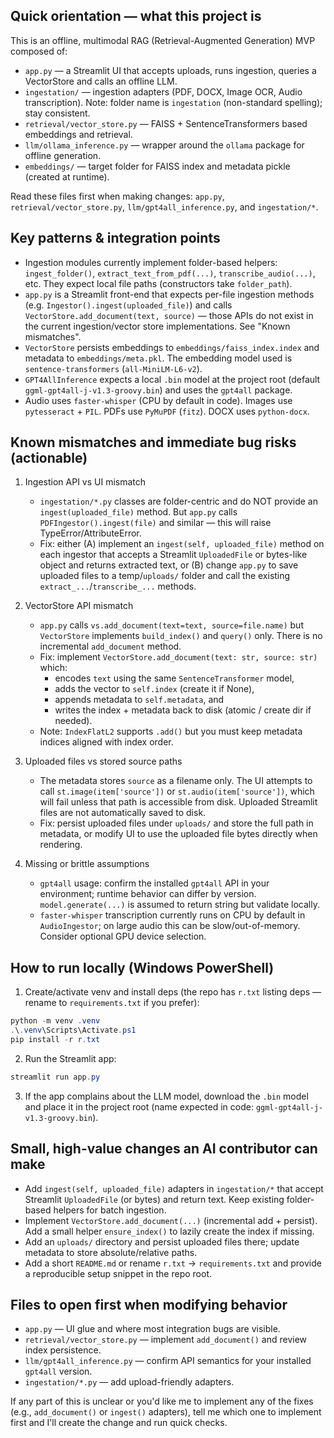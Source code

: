 ## Quick orientation — what this project is

This is an offline, multimodal RAG (Retrieval-Augmented Generation) MVP composed of:

- `app.py` — a Streamlit UI that accepts uploads, runs ingestion, queries a VectorStore and calls an offline LLM.
- `ingestation/` — ingestion adapters (PDF, DOCX, Image OCR, Audio transcription). Note: folder name is `ingestation` (non-standard spelling); stay consistent.
- `retrieval/vector_store.py` — FAISS + SentenceTransformers based embeddings and retrieval.
- `llm/ollama_inference.py` — wrapper around the `ollama` package for offline generation.
- `embeddings/` — target folder for FAISS index and metadata pickle (created at runtime).

Read these files first when making changes: `app.py`, `retrieval/vector_store.py`, `llm/gpt4all_inference.py`, and `ingestation/*`.

## Key patterns & integration points

- Ingestion modules currently implement folder-based helpers: `ingest_folder()`, `extract_text_from_pdf(...)`, `transcribe_audio(...)`, etc. They expect local file paths (constructors take `folder_path`).
- `app.py` is a Streamlit front-end that expects per-file ingestion methods (e.g. `Ingestor().ingest(uploaded_file)`) and calls `VectorStore.add_document(text, source)` — those APIs do not exist in the current ingestion/vector store implementations. See "Known mismatches".
- `VectorStore` persists embeddings to `embeddings/faiss_index.index` and metadata to `embeddings/meta.pkl`. The embedding model used is `sentence-transformers` (`all-MiniLM-L6-v2`).
- `GPT4AllInference` expects a local `.bin` model at the project root (default `ggml-gpt4all-j-v1.3-groovy.bin`) and uses the `gpt4all` package.
- Audio uses `faster-whisper` (CPU by default in code). Images use `pytesseract` + `PIL`. PDFs use `PyMuPDF` (`fitz`). DOCX uses `python-docx`.

## Known mismatches and immediate bug risks (actionable)

1. Ingestion API vs UI mismatch

   - `ingestation/*.py` classes are folder-centric and do NOT provide an `ingest(uploaded_file)` method. But `app.py` calls `PDFIngestor().ingest(file)` and similar — this will raise TypeError/AttributeError.
   - Fix: either (A) implement an `ingest(self, uploaded_file)` method on each ingestor that accepts a Streamlit `UploadedFile` or bytes-like object and returns extracted text, or (B) change `app.py` to save uploaded files to a temp/`uploads/` folder and call the existing `extract_...`/`transcribe_...` methods.

2. VectorStore API mismatch

   - `app.py` calls `vs.add_document(text=text, source=file.name)` but `VectorStore` implements `build_index()` and `query()` only. There is no incremental `add_document` method.
   - Fix: implement `VectorStore.add_document(text: str, source: str)` which:
     - encodes `text` using the same `SentenceTransformer` model,
     - adds the vector to `self.index` (create it if None),
     - appends metadata to `self.metadata`, and
     - writes the index + metadata back to disk (atomic / create dir if needed).
   - Note: `IndexFlatL2` supports `.add()` but you must keep metadata indices aligned with index order.

3. Uploaded files vs stored source paths

   - The metadata stores `source` as a filename only. The UI attempts to call `st.image(item['source'])` or `st.audio(item['source'])`, which will fail unless that path is accessible from disk. Uploaded Streamlit files are not automatically saved to disk.
   - Fix: persist uploaded files under `uploads/` and store the full path in metadata, or modify UI to use the uploaded file bytes directly when rendering.

4. Missing or brittle assumptions
   - `gpt4all` usage: confirm the installed `gpt4all` API in your environment; runtime behavior can differ by version. `model.generate(...)` is assumed to return string but validate locally.
   - `faster-whisper` transcription currently runs on CPU by default in `AudioIngestor`; on large audio this can be slow/out-of-memory. Consider optional GPU device selection.

## How to run locally (Windows PowerShell)

1. Create/activate venv and install deps (the repo has `r.txt` listing deps — rename to `requirements.txt` if you prefer):

```powershell
python -m venv .venv
.\.venv\Scripts\Activate.ps1
pip install -r r.txt
```

2. Run the Streamlit app:

```powershell
streamlit run app.py
```

3. If the app complains about the LLM model, download the `.bin` model and place it in the project root (name expected in code: `ggml-gpt4all-j-v1.3-groovy.bin`).

## Small, high-value changes an AI contributor can make

- Add `ingest(self, uploaded_file)` adapters in `ingestation/*` that accept Streamlit `UploadedFile` (or bytes) and return text. Keep existing folder-based helpers for batch ingestion.
- Implement `VectorStore.add_document(...)` (incremental add + persist). Add a small helper `ensure_index()` to lazily create the index if missing.
- Add an `uploads/` directory and persist uploaded files there; update metadata to store absolute/relative paths.
- Add a short `README.md` or rename `r.txt` -> `requirements.txt` and provide a reproducible setup snippet in the repo root.

## Files to open first when modifying behavior

- `app.py` — UI glue and where most integration bugs are visible.
- `retrieval/vector_store.py` — implement `add_document()` and review index persistence.
- `llm/gpt4all_inference.py` — confirm API semantics for your installed `gpt4all` version.
- `ingestation/*.py` — add upload-friendly adapters.

If any part of this is unclear or you'd like me to implement any of the fixes (e.g., `add_document()` or `ingest()` adapters), tell me which one to implement first and I'll create the change and run quick checks.
